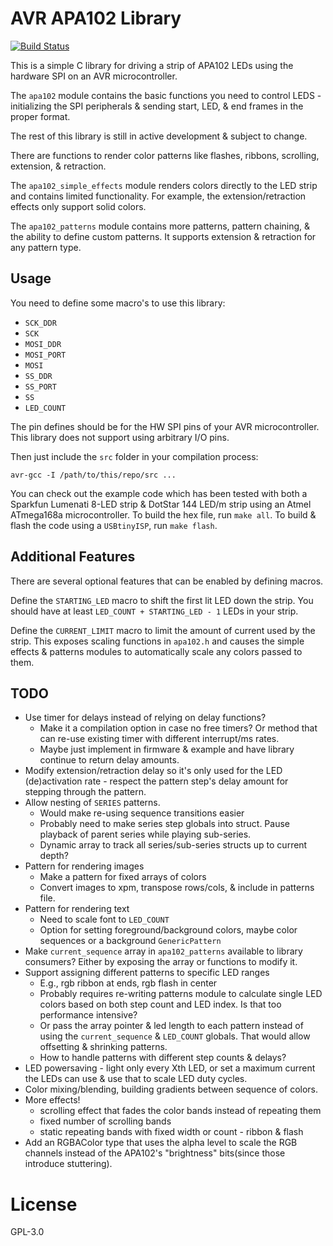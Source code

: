 # AVR APA102 Library

[![Build Status](https://travis-ci.org/Rave-Saber/AVR-APA102-library.svg?branch=master)](https://travis-ci.org/Rave-Saber/AVR-APA102-library)

This is a simple C library for driving a strip of APA102 LEDs using the
hardware SPI on an AVR microcontroller.

The `apa102` module contains the basic functions you need to control LEDS -
initializing the SPI peripherals & sending start, LED, & end frames in the
proper format.

The rest of this library is still in active development & subject to change.

There are functions to render color patterns like flashes, ribbons, scrolling,
extension, & retraction.

The `apa102_simple_effects` module renders colors directly to the LED strip and
contains limited functionality. For example, the extension/retraction effects
only support solid colors.

The `apa102_patterns` module contains more patterns, pattern chaining, & the
ability to define custom patterns. It supports extension & retraction for any
pattern type.


## Usage

You need to define some macro's to use this library:

* `SCK_DDR`
* `SCK`
* `MOSI_DDR`
* `MOSI_PORT`
* `MOSI`
* `SS_DDR`
* `SS_PORT`
* `SS`
* `LED_COUNT`

The pin defines should be for the HW SPI pins of your AVR microcontroller. This
library does not support using arbitrary I/O pins.

Then just include the `src` folder in your compilation process:

    avr-gcc -I /path/to/this/repo/src ...

You can check out the example code which has been tested with both a Sparkfun
Lumenati 8-LED strip & DotStar 144 LED/m strip using an Atmel ATmega168a
microcontroller. To build the hex file, run `make all`. To build & flash the
code using a `USBtinyISP`, run `make flash`.


## Additional Features

There are several optional features that can be enabled by defining macros.

Define the `STARTING_LED` macro to shift the first lit LED down the strip. You
should have at least `LED_COUNT + STARTING_LED - 1` LEDs in your strip.

Define the `CURRENT_LIMIT` macro to limit the amount of current used by the
strip. This exposes scaling functions in `apa102.h` and causes the simple
effects & patterns modules to automatically scale any colors passed to them.


## TODO

* Use timer for delays instead of relying on delay functions?
    * Make it a compilation option in case no free timers? Or method that can
      re-use existing timer with different interrupt/ms rates.
    * Maybe just implement in firmware & example and have library continue to
      return delay amounts.
* Modify extension/retraction delay so it's only used for the LED
  (de)activation rate - respect the pattern step's delay amount for stepping
  through the pattern.
* Allow nesting of `SERIES` patterns.
    * Would make re-using sequence transitions easier
    * Probably need to make series step globals into struct. Pause playback of
      parent series while playing sub-series.
    * Dynamic array to track all series/sub-series structs up to current depth?
* Pattern for rendering images
    * Make a pattern for fixed arrays of colors
    * Convert images to xpm, transpose rows/cols, & include in patterns file.
* Pattern for rendering text
    * Need to scale font to `LED_COUNT`
    * Option for setting foreground/background colors, maybe color
      sequences or a background `GenericPattern`
* Make `current_sequence` array in `apa102_patterns` available to library
  consumers? Either by exposing the array or functions to modify it.
* Support assigning different patterns to specific LED ranges
    * E.g., rgb ribbon at ends, rgb flash in center
    * Probably requires re-writing patterns module to calculate single LED
      colors based on both step count and LED index. Is that too performance
      intensive?
    * Or pass the array pointer & led length to each pattern instead of using
      the `current_sequence` & `LED_COUNT` globals. That would allow offsetting
      & shrinking patterns.
    * How to handle patterns with different step counts & delays?
* LED powersaving - light only every Xth LED, or set a maximum current the LEDs
  can use & use that to scale LED duty cycles.
* Color mixing/blending, building gradients between sequence of colors.
* More effects!
    * scrolling effect that fades the color bands instead of repeating them
    * fixed number of scrolling bands
    * static repeating bands with fixed width or count - ribbon & flash
* Add an RGBAColor type that uses the alpha level to scale the RGB channels
  instead of the APA102's "brightness" bits(since those introduce stuttering).


# License

GPL-3.0
